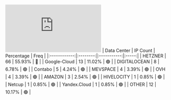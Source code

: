 ![Diagramm](https://github.com/obajay/StateSync-snapshots/blob/main/Projects/Umee/1/README.md)
| Data Center | IP Count | Percentage | Freq |
|:------------:|:--------:|:-----------:|:-----:|
| HETZNER | 66 | 55.93% | 🔴 |
| Google-Cloud | 13 | 11.02% | 🟢 |
| DIGITALOCEAN | 8 | 6.78% | 🟢 |
| Contabo | 5 | 4.24% | 🟢 |
| MEVSPACE | 4 | 3.39% | 🟢 |
| OVH | 4 | 3.39% | 🟢 |
| AMAZON | 3 | 2.54% | 🟢 |
| HIVELOCITY | 1 | 0.85% | 🟢 |
| Netcup | 1 | 0.85% | 🟢 |
| Yandex.Cloud | 1 | 0.85% | 🟢 |
| OTHER | 12 | 10.17% | 🟢 |